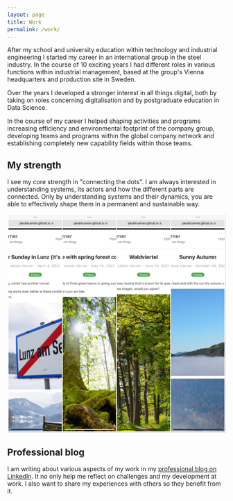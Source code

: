 ```yaml
---
layout: page
title: Work
permalink: /work/
---
```


After my school and university education within technology and industrial engineering I started my career in an international group in the steel industry. In the course of 10 exciting years I had different roles in various functions within industrial management, based at the group's Vienna headquarters and production site in Sweden.

Over the years I developed a stronger interest in all things digital, both by taking on roles concerning digitalisation and by postgraduate education in Data Science.

In the course of my career I helped shaping activities and programs increasing efficiency and environmental footprint of the company group, developing teams and programs within the global company network and establishing completely new capability fields within those teams. 

## My strength

I see my core strength in "connecting the dots". I am always interested in understanding systems, its actors and how the different parts are connected. Only by understanding systems and their dynamics, you are able to effectively shape them in a permanent and sustainable way.

[![Posts overview](../images/post_collage.jpg)](../categories/)

## Professional blog

I am writing about various aspects of my work in my [professional blog on LinkedIn](https://www.linkedin.com/pulse/welcome-jakobs-linkedin-blog-updated-lists-all-posts-jakob-h%C3%BCrner/"). It no only help me reflect on challenges and my development at work. I also want to share my experiences with others so they benefit from it. 